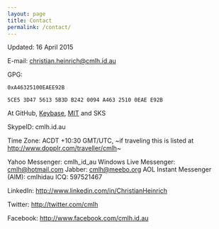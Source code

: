```yaml
---
layout: page
title: Contact
permalink: /contact/
---
```

Updated: 16 April  2015

E-mail: christian.heinrich@cmlh.id.au

GPG:

`0xA46325100EAEE92B`

`5CE5 3D47 5613 5B3D B242 0094 A463 2510 0EAE E92B`

At GitHub, [Keybase](https://keybase.io/cmlh), [MIT](https://pgp.mit.edu/pks/lookup?search=0xA46325100EAEE92B&op=index&fingerprint=on&exact=on) and SKS

SkypeID: cmlh.id.au

Time Zone: ACDT +10:30 GMT/UTC, ~if traveling this is listed at http://www.dopplr.com/traveller/cmlh~

Yahoo Messenger: cmlh_id_au
Windows Live Messenger: cmlh@hotmail.com
Jabber: cmlh@meebo.org
AOL Instant Messenger (AIM): cmlhidau
ICQ: 597521467

LinkedIn: http://www.linkedin.com/in/ChristianHeinrich

Twitter: http://twitter.com/cmlh

Facebook: http://www.facebook.com/cmlh.id.au